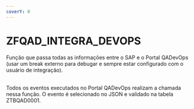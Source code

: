 ```yaml
---
coverY: 0
---
```


# ZFQAD\_INTEGRA\_DEVOPS

Função que passa todas as informações entre o SAP e o Portal QADevOps (usar um break externo para debugar e sempre estar configurado com o usuário de integração).&#x20;

\
Todos os eventos executados no Portal QADevOps realizam a chamada nessa função. O evento é selecionado no JSON e validado na tabela ZTBQAD0001.
